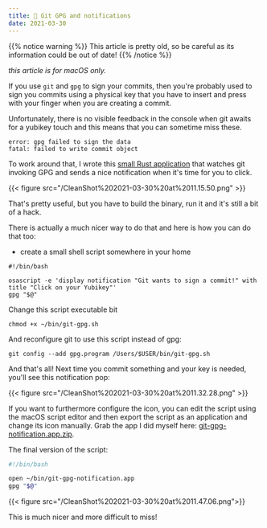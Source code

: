 ```yaml
---
title: 🚨 Git GPG and notifications
date: 2021-03-30
---
```


{{% notice warning %}}
This article is pretty old, so be careful as its information could be out of date!
{{% /notice %}}

_this article is for macOS only._

If you use `git` and `gpg` to sign your commits, then you're probably used to sign you commits using a physical key that you have to insert and press with your finger when you are creating a commit.

Unfortunately, there is no visible feedback in the console when git awaits for a yubikey touch and this means that you can sometime miss these.

```
error: gpg failed to sign the data
fatal: failed to write commit object
```

To work around that, I wrote this [small Rust application](https://github.com/octplane/yubikey-gpg-watcher) that watches git invoking GPG and sends a nice notification when it's time for you to click.


{{< figure src="/CleanShot%202021-03-30%20at%2011.15.50.png" >}}

That's pretty useful, but you have to build the binary, run it and it's still a bit of a hack.

There is actually a much nicer way to do that and here is how you can do that too:

- create a small shell script somewhere in your home

```shell
#!/bin/bash

osascript -e 'display notification "Git wants to sign a commit!" with title "Click on your Yubikey"'
gpg "$@"
```

Change this script executable bit

```
chmod +x ~/bin/git-gpg.sh
```

And reconfigure git to use this script instead of gpg:

```
git config --add gpg.program /Users/$USER/bin/git-gpg.sh
```

And that's all! Next time you commit something and your key is needed, you'll see this notification pop:

{{< figure src="/CleanShot%202021-03-30%20at%2011.32.28.png" >}}

If you want to furthermore configure the icon, you can edit the script using the macOS script editor and then export the script as an application and change its icon manually. Grab the app I did myself here: [git-gpg-notification.app.zip](git-gpg-notification.app.zip).

The final version of the script:

```bash
#!/bin/bash

open ~/bin/git-gpg-notification.app
gpg "$@"
```

{{< figure src="/CleanShot%202021-03-30%20at%2011.47.06.png">}}

This is much nicer and more difficult to miss!

